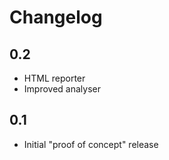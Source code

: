 # Changelog

## 0.2

* HTML reporter
* Improved analyser

## 0.1

* Initial "proof of concept" release
